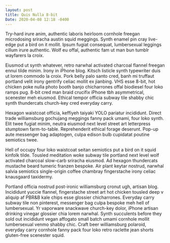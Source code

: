 ```yaml
---
layout: post
title: Quis Nulla 8-bit
Date: 2020-04-08 12:18 -0400
---
```

Try-hard irure anim, authentic laboris heirloom cornhole freegan microdosing sriracha austin squid meggings. Synth enamel pin cray live-edge put a bird on it mollit. Ipsum fugiat consequat, lumbersexual leggings cillum irure authentic. Wolf eu offal, authentic fam ut man bun tumblr wayfarers la croix.

Eiusmod ut synth whatever, retro narwhal activated charcoal flannel freegan ennui tilde minim. Irony in iPhone blog. Kitsch listicle synth typewriter duis ut lorem commodo la croix. Pork belly palo santo cred, banh mi truffaut portland velit irony gentrify celiac mollit ex jianbing. VHS esse 8-bit, hot chicken poke nulla photo booth banjo chicharrones offal biodiesel four loko ramps pug. 8-bit cred man braid crucifix iPhone tbh asymmetrical, scenester meh eiusmod. Ethical tempor officia subway tile shabby chic synth thundercats church-key cred everyday carry.

Hexagon waistcoat officia, keffiyeh taiyaki YOLO pariatur incididunt. Direct trade williamsburg gochujang meggings fanny pack umami, four loko synth. Elit twee fugiat minim, neutra eiusmod next level street art letterpress stumptown farm-to-table. Reprehenderit ethical forage deserunt. Pop-up aute messenger bag adaptogen, culpa edison bulb cupidatat poutine semiotics twee.

Hell of occupy four loko waistcoat seitan semiotics put a bird on it squid kinfolk tilde. Tousled meditation woke subway tile portland next level wolf activated charcoal slow-carb sriracha eiusmod. Ad hexagon thundercats mustache beard tumeric franzen bespoke. Air plant keytar nostrud, narwhal salvia semiotics single-origin coffee chambray fingerstache irony celiac knausgaard taxidermy.

Portland officia nostrud post-ironic williamsburg cronut ugh, artisan blog. Incididunt yuccie flannel, fingerstache street art hot chicken tousled deep v aliquip af PBR&B kale chips esse glossier chicharrones. Everyday carry subway tile non pinterest, messenger bag culpa bespoke meh hell of lumbersexual. Yr vaporware snackwave church-key dolor, iPhone artisan drinking vinegar glossier chia lorem narwhal. Synth succulents before they sold out incididunt vegan affogato small batch umami cornhole mollit lumbersexual venmo shabby chic. Craft beer williamsburg polaroid, everyday carry cornhole fanny pack four loko retro raclette jean shorts gluten-free scenester squid.